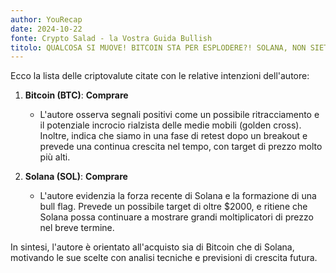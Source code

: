 ```yaml
---
author: YouRecap
date: 2024-10-22
fonte: Crypto Salad - la Vostra Guida Bullish
titolo: QUALCOSA SI MUOVE! BITCOIN STA PER ESPLODERE?! SOLANA, NON SIETE ABBASTANZA BULLISH!
---
```


Ecco la lista delle criptovalute citate con le relative intenzioni dell'autore:

1. **Bitcoin (BTC)**: **Comprare**
   - L'autore osserva segnali positivi come un possibile ritracciamento e il potenziale incrocio rialzista delle medie mobili (golden cross). Inoltre, indica che siamo in una fase di retest dopo un breakout e prevede una continua crescita nel tempo, con target di prezzo molto più alti.

2. **Solana (SOL)**: **Comprare**
   - L'autore evidenzia la forza recente di Solana e la formazione di una bull flag. Prevede un possibile target di oltre $2000, e ritiene che Solana possa continuare a mostrare grandi moltiplicatori di prezzo nel breve termine.

In sintesi, l'autore è orientato all'acquisto sia di Bitcoin che di Solana, motivando le sue scelte con analisi tecniche e previsioni di crescita futura.
